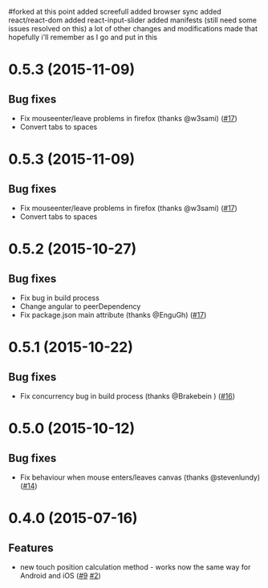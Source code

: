 
<a name="0.1"></a>
#forked at this point
added screefull
added browser sync
added react/react-dom
added react-input-slider
added manifests  (still need some issues resolved on this)
a lot of other changes and modifications made that hopefully i'll remember as I go and put in this

# 0.5.3 (2015-11-09)

## Bug fixes

- Fix mouseenter/leave problems in firefox (thanks @w3sami)
 ([#17](https://github.com/pwambach/angular-canvas-painter/pull/20))
- Convert tabs to spaces





<a name="0.5.3"></a>
# 0.5.3 (2015-11-09)

## Bug fixes

- Fix mouseenter/leave problems in firefox (thanks @w3sami)
 ([#17](https://github.com/pwambach/angular-canvas-painter/pull/20))
- Convert tabs to spaces


<a name="0.5.2"></a>
# 0.5.2 (2015-10-27)

## Bug fixes

- Fix bug in build process
- Change angular to peerDependency
- Fix package.json main attribute (thanks @EnguGh) ([#17](https://github.com/pwambach/angular-canvas-painter/pull/17))


<a name="0.5.1"></a>
# 0.5.1 (2015-10-22)

## Bug fixes

- Fix concurrency bug in build process (thanks @Brakebein ) ([#16](https://github.com/pwambach/angular-canvas-painter/issues/16))


<a name="0.5.0"></a>
# 0.5.0 (2015-10-12)

## Bug fixes

- Fix behaviour when mouse enters/leaves canvas (thanks @stevenlundy) ([#14](https://github.com/pwambach/angular-canvas-painter/issues/14))


<a name="0.4.0"></a>
# 0.4.0 (2015-07-16)

## Features

- new touch position calculation method - works now the same way for Android and iOS ([#9](https://github.com/pwambach/angular-canvas-painter/issues/9) [#2](https://github.com/pwambach/angular-canvas-painter/issues/2))
